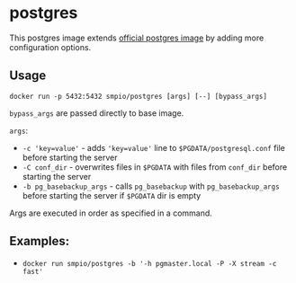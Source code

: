 # postgres

This postgres image extends [official postgres image](https://hub.docker.com/_/postgres/) by adding more configuration options.


## Usage

```
docker run -p 5432:5432 smpio/postgres [args] [--] [bypass_args]
```

`bypass_args` are passed directly to base image.

`args`:

* `-c 'key=value'` - adds `'key=value'` line to `$PGDATA/postgresql.conf` file before starting the server
* `-C conf_dir` - overwrites files in `$PGDATA` with files from `conf_dir` before starting the server
* `-b pg_basebackup_args` - calls `pg_basebackup` with `pg_basebackup_args` before starting the server if `$PGDATA` dir is empty

Args are executed in order as specified in a command.


## Examples:

* `docker run smpio/postgres -b '-h pgmaster.local -P -X stream -c fast'`
